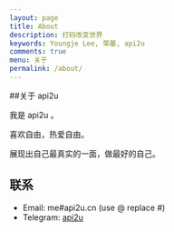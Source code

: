 ```yaml
---
layout: page
title: About
description: 打码改变世界
keywords: Youngje Lee, 荣基, api2u
comments: true
menu: 关于
permalink: /about/
---
```

##关于 api2u

我是 api2u 。

喜欢自由，热爱自由。

展现出自己最真实的一面，做最好的自己。

## 联系

* Email: me#api2u.cn (use @ replace #)
* Telegram: [api2u](https://t.me/api2u)